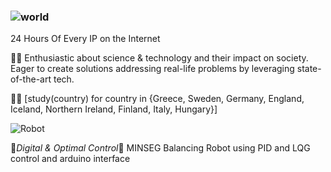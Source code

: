 ### ![world](https://user-images.githubusercontent.com/41951429/90957025-0053b500-e494-11ea-9359-35bcaede0092.gif)
24 Hours Of Every IP on the Internet

👨‍💻
Enthusiastic about science & technology and their impact on society.
Eager to create solutions addressing real-life problems by leveraging state-of-the-art tech. 

🐱‍💻
[study(country) for country in {Greece, Sweden, Germany, England, Iceland, Northern Ireland, Finland, Italy, Hungary󠁧󠁢󠁥󠁮}]
<!--
**theocharistr/theocharistr** is a ✨ _special_ ✨ repository because its `README.md` (this file) appears on your GitHub profile.

Here are some ideas to get you started:

- 🔭 I’m currently working on ...♘
- 🌱 I’m currently learning ...♗
- 👯 I’m looking to collaborate on ...♖
- 🤔 I’m looking for help with ...♙
- 💬 Ask me about ...♔
- 📫 How to reach me: ...♕
- 😄 Pronouns: ...
- ⚡ Fun fact: ...
-->

![Robot](https://user-images.githubusercontent.com/41951429/92495922-c73b7480-f1f7-11ea-859f-9422935e29ff.gif)



🤖*Digital & Optimal Control*🤖
MINSEG Balancing Robot using PID and LQG control and arduino interface
